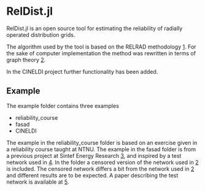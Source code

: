 # RelDist.jl

RelDist.jl is an open source tool for estimating the reliability of radially operated distribution grids.

The algorithm used by the tool is based on the RELRAD methodology [1]. For the sake of computer implementation the method was rewritten in terms of graph theory [2]. 

In the CINELDI project further functionality has been added.

## Example 
The example folder contains three examples
* reliability_course
* fasad
* CINELDI

The example in the reliability_course folder is based on an exercise given in a reliability course taught at NTNU. The example in the fasad folder is from a previous project at Sintef Energy Research [3], and inspired by a test network used in [4]. In the folder a censored version of the network used in [2] is included. The censored network differs a bit from the network used in [2] and different results are to be expected. A paper describing the test network is available at [5].


[1]: https://ieeexplore.ieee.org/abstract/document/127084
[2]: https://www.researchgate.net/publication/354477932_An_open-source_tool_for_reliability_analysis_in_radial_distribution_grids
[3]: https://www.sintef.no/prosjekter/2015/feil-og-avbruddshandtering-i-smarte-distribusjonsn/
[4]: http://hdl.handle.net/11250/257113
[5]: https://doi.org/10.1016/j.dib.2023.109025
